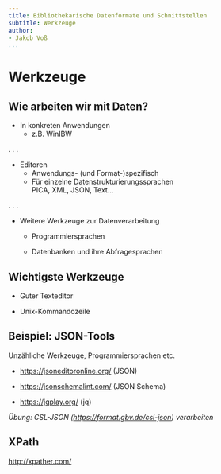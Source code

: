 ```yaml
---
title: Bibliothekarische Datenformate und Schnittstellen
subtitle: Werkzeuge
author:
- Jakob Voß
...
```


# Werkzeuge

## Wie arbeiten wir mit Daten?

* In konkreten Anwendungen
    * z.B. WinIBW

. . .

* Editoren
    * Anwendungs- (und Format-)spezifisch
    * Für einzelne Datenstrukturierungssprachen\
      PICA, XML, JSON, Text...

. . .

* Weitere Werkzeuge zur Datenverarbeitung
    
    * Programmiersprachen

    * Datenbanken und ihre Abfragesprachen


## Wichtigste Werkzeuge

* Guter Texteditor

* Unix-Kommandozeile

## Beispiel: JSON-Tools

Unzähliche Werkzeuge, Programmiersprachen etc.

* <https://jsoneditoronline.org/> (JSON)

* <https://jsonschemalint.com/> (JSON Schema)

* <https://jqplay.org/> (jq)

*Übung: CSL-JSON (<https://format.gbv.de/csl-json>) verarbeiten*

## XPath

<http://xpather.com/>

